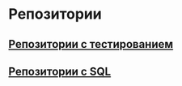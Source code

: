 # Репозитории 

## [Репозитории с тестированием](repositories_with_testing.md)

## [Репозитории с SQL](repositories_with_sql.md)

[//]: # (## Остальные репозитории)
